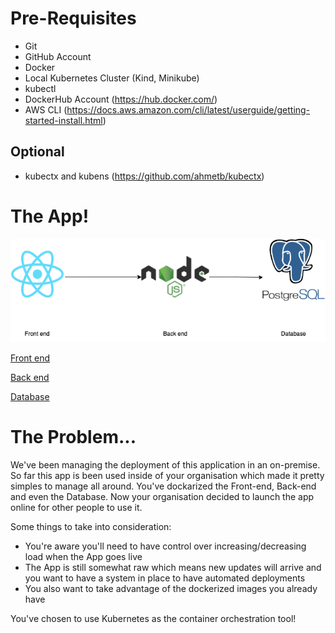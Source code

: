 # Pre-Requisites

- Git
- GitHub Account
- Docker 
- Local Kubernetes Cluster (Kind, Minikube)
- kubectl
- DockerHub Account (https://hub.docker.com/)
- AWS CLI (https://docs.aws.amazon.com/cli/latest/userguide/getting-started-install.html)

## Optional

- kubectx and kubens (https://github.com/ahmetb/kubectx)

# The App!

![ToDo List](./assets/ToDoList.png "ToDo List")

[Front end](https://github.com/r-magalhaes/ws-frontend)

[Back end](https://github.com/r-magalhaes/ws-backend)

[Database](https://github.com/r-magalhaes/ws-database)

# The Problem...

We've been managing the deployment of this application in an on-premise. So far this app is been used inside of your organisation which made it pretty simples to manage all around. You've dockarized the Front-end, Back-end and even the Database. Now your organisation decided to launch the app online for other people to use it.

Some things to take into consideration:
- You're aware you'll need to have control over increasing/decreasing load when the App goes live
- The App is still somewhat raw which means new updates will arrive and you want to have a system in place to have automated deployments
- You also want to take advantage of the dockerized images you already have

You've chosen to use Kubernetes as the container orchestration tool!